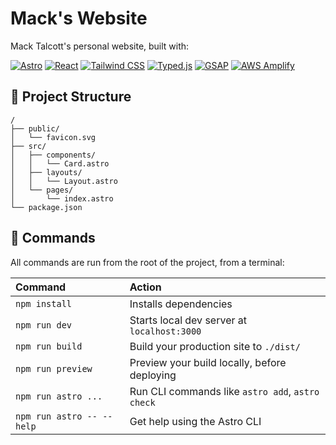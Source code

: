 # Mack's Website

Mack Talcott's personal website, built with:

[![Astro](https://img.shields.io/badge/Astro-333333.svg?logo=astro)](https://astro.build/)
[![React](https://img.shields.io/badge/React-333333.svg?logo=react)](https://react.dev/)
[![Tailwind CSS](https://img.shields.io/badge/Tailwind_CSS-333333.svg?logo=tailwindcss)](https://tailwindcss.com/)
[![Typed.js](https://img.shields.io/badge/Typed.js-333333.svg)](https://github.com/mattboldt/typed.js)
[![GSAP](https://img.shields.io/badge/GSAP-333333.svg)](https://github.com/greensock/GSAP)
[![AWS Amplify](https://img.shields.io/badge/AWS_Amplify-333333.svg?logo=awsamplify)](https://aws.amazon.com/amplify/)

## 🚀 Project Structure

```
/
├── public/
│   └── favicon.svg
├── src/
│   ├── components/
│   │   └── Card.astro
│   ├── layouts/
│   │   └── Layout.astro
│   └── pages/
│       └── index.astro
└── package.json
```

## 🧞 Commands

All commands are run from the root of the project, from a terminal:

| Command                   | Action                                           |
| :------------------------ | :----------------------------------------------- |
| `npm install`             | Installs dependencies                            |
| `npm run dev`             | Starts local dev server at `localhost:3000`      |
| `npm run build`           | Build your production site to `./dist/`          |
| `npm run preview`         | Preview your build locally, before deploying     |
| `npm run astro ...`       | Run CLI commands like `astro add`, `astro check` |
| `npm run astro -- --help` | Get help using the Astro CLI                     |
